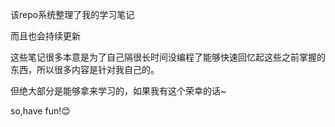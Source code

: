 该repo系统整理了我的学习笔记

而且也会持续更新

这些笔记很多本意是为了自己隔很长时间没编程了能够快速回忆起这些之前掌握的东西，所以很多内容是针对我自己的。

但绝大部分是能够拿来学习的，如果我有这个荣幸的话~

so,have fun!😊